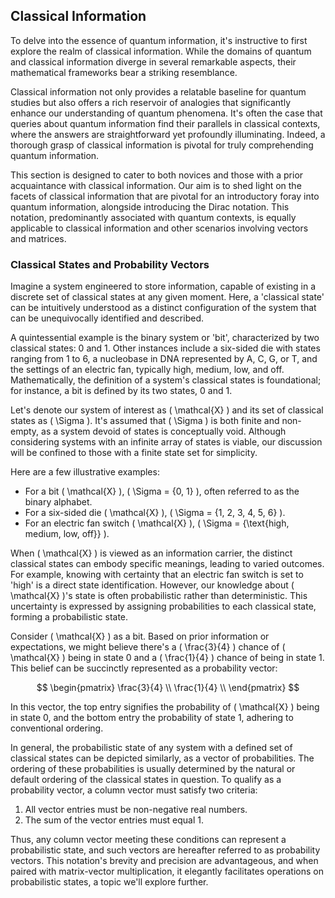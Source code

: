 ## Classical Information

To delve into the essence of quantum information, it's instructive to first explore the realm of classical information. While the domains of quantum and classical information diverge in several remarkable aspects, their mathematical frameworks bear a striking resemblance.

Classical information not only provides a relatable baseline for quantum studies but also offers a rich reservoir of analogies that significantly enhance our understanding of quantum phenomena. It's often the case that queries about quantum information find their parallels in classical contexts, where the answers are straightforward yet profoundly illuminating. Indeed, a thorough grasp of classical information is pivotal for truly comprehending quantum information.

This section is designed to cater to both novices and those with a prior acquaintance with classical information. Our aim is to shed light on the facets of classical information that are pivotal for an introductory foray into quantum information, alongside introducing the Dirac notation. This notation, predominantly associated with quantum contexts, is equally applicable to classical information and other scenarios involving vectors and matrices.

### Classical States and Probability Vectors

Imagine a system engineered to store information, capable of existing in a discrete set of classical states at any given moment. Here, a 'classical state' can be intuitively understood as a distinct configuration of the system that can be unequivocally identified and described.

A quintessential example is the binary system or 'bit', characterized by two classical states: 0 and 1. Other instances include a six-sided die with states ranging from 1 to 6, a nucleobase in DNA represented by A, C, G, or T, and the settings of an electric fan, typically high, medium, low, and off. Mathematically, the definition of a system's classical states is foundational; for instance, a bit is defined by its two states, 0 and 1.

Let's denote our system of interest as \( \mathcal{X} \) and its set of classical states as \( \Sigma \). It's assumed that \( \Sigma \) is both finite and non-empty, as a system devoid of states is conceptually void. Although considering systems with an infinite array of states is viable, our discussion will be confined to those with a finite state set for simplicity.

Here are a few illustrative examples:

- For a bit \( \mathcal{X} \), \( \Sigma = \{0, 1\} \), often referred to as the binary alphabet.
- For a six-sided die \( \mathcal{X} \), \( \Sigma = \{1, 2, 3, 4, 5, 6\} \).
- For an electric fan switch \( \mathcal{X} \), \( \Sigma = \{\text{high, medium, low, off}\} \).

When \( \mathcal{X} \) is viewed as an information carrier, the distinct classical states can embody specific meanings, leading to varied outcomes. For example, knowing with certainty that an electric fan switch is set to 'high' is a direct state identification. However, our knowledge about \( \mathcal{X} \)'s state is often probabilistic rather than deterministic. This uncertainty is expressed by assigning probabilities to each classical state, forming a probabilistic state.

Consider \( \mathcal{X} \) as a bit. Based on prior information or expectations, we might believe there's a \( \frac{3}{4} \) chance of \( \mathcal{X} \) being in state 0 and a \( \frac{1}{4} \) chance of being in state 1. This belief can be succinctly represented as a probability vector:

$$
\begin{pmatrix}
\frac{3}{4} \\
\frac{1}{4} \\
\end{pmatrix}
$$

In this vector, the top entry signifies the probability of \( \mathcal{X} \) being in state 0, and the bottom entry the probability of state 1, adhering to conventional ordering.

In general, the probabilistic state of any system with a defined set of classical states can be depicted similarly, as a vector of probabilities. The ordering of these probabilities is usually determined by the natural or default ordering of the classical states in question. To qualify as a probability vector, a column vector must satisfy two criteria:

1. All vector entries must be non-negative real numbers.
2. The sum of the vector entries must equal 1.

Thus, any column vector meeting these conditions can represent a probabilistic state, and such vectors are hereafter referred to as probability vectors. This notation's brevity and precision are advantageous, and when paired with matrix-vector multiplication, it elegantly facilitates operations on probabilistic states, a topic we'll explore further.
